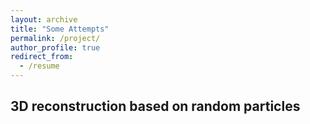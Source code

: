 ```yaml
---
layout: archive
title: "Some Attempts"
permalink: /project/
author_profile: true
redirect_from:
  - /resume
---
```


## 3D reconstruction based on random particles




